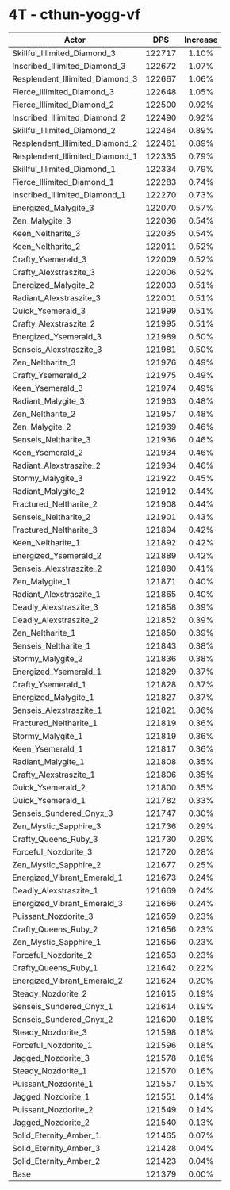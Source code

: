 # 4T - cthun-yogg-vf
| Actor | DPS | Increase |
|---|:---:|:---:|
|Skillful_Illimited_Diamond_3|122717|1.10%|
|Inscribed_Illimited_Diamond_3|122672|1.07%|
|Resplendent_Illimited_Diamond_3|122667|1.06%|
|Fierce_Illimited_Diamond_3|122648|1.05%|
|Fierce_Illimited_Diamond_2|122500|0.92%|
|Inscribed_Illimited_Diamond_2|122490|0.92%|
|Skillful_Illimited_Diamond_2|122464|0.89%|
|Resplendent_Illimited_Diamond_2|122461|0.89%|
|Resplendent_Illimited_Diamond_1|122335|0.79%|
|Skillful_Illimited_Diamond_1|122334|0.79%|
|Fierce_Illimited_Diamond_1|122283|0.74%|
|Inscribed_Illimited_Diamond_1|122270|0.73%|
|Energized_Malygite_3|122070|0.57%|
|Zen_Malygite_3|122036|0.54%|
|Keen_Neltharite_3|122035|0.54%|
|Keen_Neltharite_2|122011|0.52%|
|Crafty_Ysemerald_3|122009|0.52%|
|Crafty_Alexstraszite_3|122006|0.52%|
|Energized_Malygite_2|122003|0.51%|
|Radiant_Alexstraszite_3|122001|0.51%|
|Quick_Ysemerald_3|121999|0.51%|
|Crafty_Alexstraszite_2|121995|0.51%|
|Energized_Ysemerald_3|121989|0.50%|
|Senseis_Alexstraszite_3|121981|0.50%|
|Zen_Neltharite_3|121976|0.49%|
|Crafty_Ysemerald_2|121975|0.49%|
|Keen_Ysemerald_3|121974|0.49%|
|Radiant_Malygite_3|121963|0.48%|
|Zen_Neltharite_2|121957|0.48%|
|Zen_Malygite_2|121939|0.46%|
|Senseis_Neltharite_3|121936|0.46%|
|Keen_Ysemerald_2|121934|0.46%|
|Radiant_Alexstraszite_2|121934|0.46%|
|Stormy_Malygite_3|121922|0.45%|
|Radiant_Malygite_2|121912|0.44%|
|Fractured_Neltharite_2|121908|0.44%|
|Senseis_Neltharite_2|121901|0.43%|
|Fractured_Neltharite_3|121894|0.42%|
|Keen_Neltharite_1|121892|0.42%|
|Energized_Ysemerald_2|121889|0.42%|
|Senseis_Alexstraszite_2|121880|0.41%|
|Zen_Malygite_1|121871|0.40%|
|Radiant_Alexstraszite_1|121865|0.40%|
|Deadly_Alexstraszite_3|121858|0.39%|
|Deadly_Alexstraszite_2|121852|0.39%|
|Zen_Neltharite_1|121850|0.39%|
|Senseis_Neltharite_1|121843|0.38%|
|Stormy_Malygite_2|121836|0.38%|
|Energized_Ysemerald_1|121829|0.37%|
|Crafty_Ysemerald_1|121828|0.37%|
|Energized_Malygite_1|121827|0.37%|
|Senseis_Alexstraszite_1|121821|0.36%|
|Fractured_Neltharite_1|121819|0.36%|
|Stormy_Malygite_1|121819|0.36%|
|Keen_Ysemerald_1|121817|0.36%|
|Radiant_Malygite_1|121808|0.35%|
|Crafty_Alexstraszite_1|121806|0.35%|
|Quick_Ysemerald_2|121800|0.35%|
|Quick_Ysemerald_1|121782|0.33%|
|Senseis_Sundered_Onyx_3|121747|0.30%|
|Zen_Mystic_Sapphire_3|121736|0.29%|
|Crafty_Queens_Ruby_3|121730|0.29%|
|Forceful_Nozdorite_3|121720|0.28%|
|Zen_Mystic_Sapphire_2|121677|0.25%|
|Energized_Vibrant_Emerald_1|121673|0.24%|
|Deadly_Alexstraszite_1|121669|0.24%|
|Energized_Vibrant_Emerald_3|121666|0.24%|
|Puissant_Nozdorite_3|121659|0.23%|
|Crafty_Queens_Ruby_2|121656|0.23%|
|Zen_Mystic_Sapphire_1|121656|0.23%|
|Forceful_Nozdorite_2|121653|0.23%|
|Crafty_Queens_Ruby_1|121642|0.22%|
|Energized_Vibrant_Emerald_2|121624|0.20%|
|Steady_Nozdorite_2|121615|0.19%|
|Senseis_Sundered_Onyx_1|121614|0.19%|
|Senseis_Sundered_Onyx_2|121600|0.18%|
|Steady_Nozdorite_3|121598|0.18%|
|Forceful_Nozdorite_1|121596|0.18%|
|Jagged_Nozdorite_3|121578|0.16%|
|Steady_Nozdorite_1|121570|0.16%|
|Puissant_Nozdorite_1|121557|0.15%|
|Jagged_Nozdorite_1|121551|0.14%|
|Puissant_Nozdorite_2|121549|0.14%|
|Jagged_Nozdorite_2|121540|0.13%|
|Solid_Eternity_Amber_1|121465|0.07%|
|Solid_Eternity_Amber_3|121428|0.04%|
|Solid_Eternity_Amber_2|121423|0.04%|
|Base|121379|0.00%|
